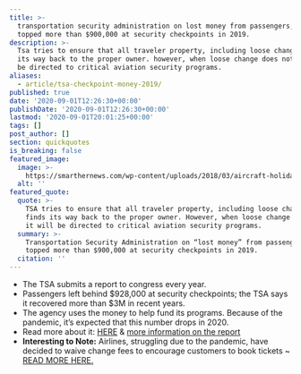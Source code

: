 ```yaml
---
title: >-
  transportation security administration on lost money from passengers; it
  topped more than $900,000 at security checkpoints in 2019.
description: >-
  Tsa tries to ensure that all traveler property, including loose change, finds
  its way back to the proper owner. however, when loose change does not, it will
  be directed to critical aviation security programs.
aliases:
  - article/tsa-checkpoint-money-2019/
published: true
date: '2020-09-01T12:26:30+00:00'
publishDate: '2020-09-01T12:26:30+00:00'
lastmod: '2020-09-01T20:01:25+00:00'
tags: []
post_author: []
section: quickquotes
is_breaking: false
featured_image:
  image: >-
    https://smarthernews.com/wp-content/uploads/2018/03/aircraft-holiday-sun-tourism-99567-scaled.jpeg
  alt: ''
featured_quote:
  quote: >-
    TSA tries to ensure that all traveler property, including loose change,
    finds its way back to the proper owner. However, when loose change does not,
    it will be directed to critical aviation security programs.
  summary: >-
    Transportation Security Administration on “lost money” from passengers; it
    topped more than $900,000 at security checkpoints in 2019.
  citation: ''
---
```

*   The TSA submits a report to congress every year.
*   Passengers left behind $928,000 at security checkpoints; the TSA says it recovered more than $3M in recent years.
*   The agency uses the money to help fund its programs. Because of the pandemic, it’s expected that this number drops in 2020.
*   Read more about it: [HERE](\"https://www.usatoday.com/story/travel/news/2020/08/21/tsa-passengers-left-behind-900-000-security-checkpoints-2019/3408741001/\") & [more information on the report](\"https://www.tsa.gov/sites/default/files/loose-chanage-report-2019-3.18.20.pdf?_ga=2.88854302.486993358.1598874692-584063380.1519367371\")
*   **Interesting to Note:** Airlines, struggling due to the pandemic, have decided to waive change fees to encourage customers to book tickets ~ [READ MORE HERE.](\"https://www.cnn.com/2020/08/31/business/airline-industry-change-fees/index.html\")